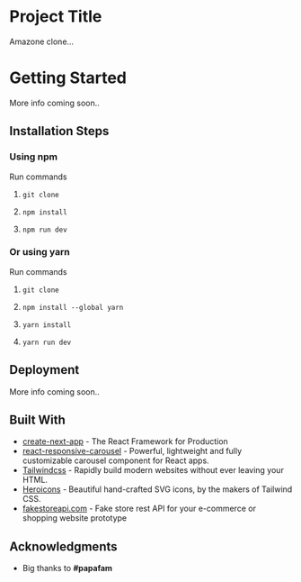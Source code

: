 # Project Title

Amazone clone...

# Getting Started

More info coming soon..

## Installation Steps

### Using npm

Run commands

1. `git clone`

2. `npm install`

3. `npm run dev`

### Or using yarn

Run commands

1. `git clone`

2. `npm install --global yarn`

3. `yarn install`

4. `yarn run dev`

## Deployment

More info coming soon..

## Built With

- [create-next-app](https://nextjs.org/) - The React Framework
  for Production
- [react-responsive-carousel](https://www.npmjs.com/package/react-responsive-carousel) - Powerful, lightweight and fully customizable carousel component for React apps.
- [Tailwindcss](https://tailwindcss.com/) - Rapidly build modern websites without ever leaving your HTML.
- [Heroicons](https://heroicons.com/) - Beautiful hand-crafted SVG icons,
  by the makers of Tailwind CSS.
- [fakestoreapi.com](https://fakestoreapi.com/) - Fake store rest API for your e-commerce or shopping website prototype

## Acknowledgments

- Big thanks to **#papafam**
